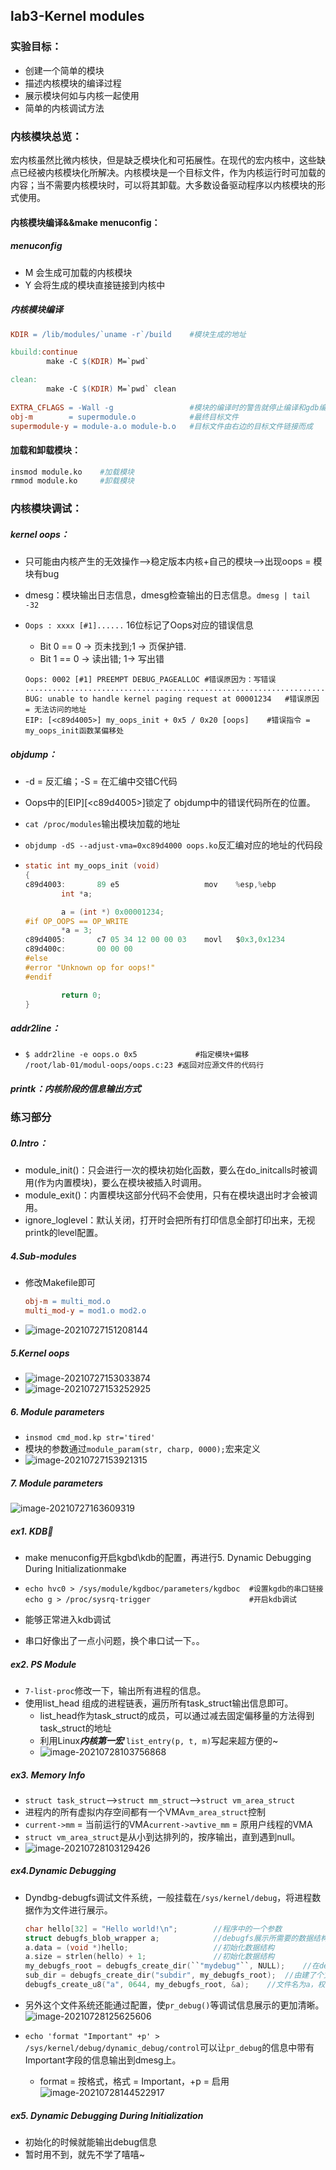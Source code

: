 ## lab3-Kernel modules

### 实验目标：

- 创建一个简单的模块
- 描述内核模块的编译过程
- 展示模块何如与内核一起使用
- 简单的内核调试方法

### 内核模块总览：

宏内核虽然比微内核快，但是缺乏模块化和可拓展性。在现代的宏内核中，这些缺点已经被内核模块化所解决。内核模块是一个目标文件，作为内核运行时可加载的内容；当不需要内核模块时，可以将其卸载。大多数设备驱动程序以内核模块的形式使用。

#### 内核模块编译&&make menuconfig：

##### menuconfig

- M 会生成可加载的内核模块
- Y  会将生成的模块直接链接到内核中

##### 内核模块编译

```makefile
KDIR = /lib/modules/`uname -r`/build  	#模块生成的地址

kbuild:continue
        make -C $(KDIR) M=`pwd`			

clean:
        make -C $(KDIR) M=`pwd` clean
        
EXTRA_CFLAGS = -Wall -g					#模块的编译时的警告就停止编译和gdb编译信息
obj-m        = supermodule.o			#最终目标文件
supermodule-y = module-a.o module-b.o	#目标文件由右边的目标文件链接而成
```

#### 加载和卸载模块：

```bash
insmod module.ko 	#加载模块
rmmod module.ko		#卸载模块
```

### 内核模块调试：

##### kernel oops：

- 只可能由内核产生的无效操作-->稳定版本内核+自己的模块-->出现oops = 模块有bug

- dmesg：模块输出日志信息，dmesg检查输出的日志信息。`dmesg | tail -32`

- `Oops : xxxx [#1]......` 16位标记了Oops对应的错误信息

  - Bit 0 == 0 -> 页未找到;1 -> 页保护错.
  - Bit 1 == 0 -> 读出错; 1-> 写出错

  ```shell
  Oops: 0002 [#1] PREEMPT DEBUG_PAGEALLOC #错误原因为：写错误
  .........................................................................................
  BUG: unable to handle kernel paging request at 00001234	#错误原因 = 无法访问的地址
  EIP: [<c89d4005>] my_oops_init + 0x5 / 0x20 [oops]	#错误指令 = my_oops_init函数某偏移处
  ```

##### objdump：

- -d = 反汇编；-S = 在汇编中交错C代码

- Oops中的[EIP][\<c89d4005\>\]锁定了 objdump中的错误代码所在的位置。 

- `cat /proc/modules`输出模块加载的地址

- `objdump -dS --adjust-vma=0xc89d4000 oops.ko`反汇编对应的地址的代码段

- ```c
  static int my_oops_init (void)
  {
  c89d4003:       89 e5                   mov    %esp,%ebp
          int *a;
  
          a = (int *) 0x00001234;
  #if OP_OOPS == OP_WRITE
          *a = 3;
  c89d4005:       c7 05 34 12 00 00 03    movl   $0x3,0x1234
  c89d400c:       00 00 00
  #else
  #error "Unknown op for oops!"
  #endif
  
          return 0;
  }
  ```

##### addr2line：

- ```shell
  $ addr2line -e oops.o 0x5 			#指定模块+偏移
  /root/lab-01/modul-oops/oops.c:23	#返回对应源文件的代码行
  ```

##### printk：内核阶段的信息输出方式

### 练习部分

##### 0.Intro：

- module_init()：只会进行一次的模块初始化函数，要么在do_initcalls时被调用(作为内置模块)，要么在模块被插入时调用。
- module_exit()：内置模块这部分代码不会使用，只有在模块退出时才会被调用。
- ignore_loglevel：默认关闭，打开时会把所有打印信息全部打印出来，无视printk的level配置。

##### 4.Sub-modules

- 修改Makefile即可

  ```makefile
  obj-m = multi_mod.o
  multi_mod-y = mod1.o mod2.o
  ```

- ![image-20210727151208144](lab3.assets/image-20210727151208144.png)

##### 5.Kernel oops

- ![image-20210727153033874](lab3.assets/image-20210727153033874.png)
- ![image-20210727153252925](lab3.assets/image-20210727153252925.png)

##### 6. Module parameters

- `insmod cmd_mod.kp str='tired'`
- 模块的参数通过`module_param(str, charp, 0000);`宏来定义
- ![image-20210727153921315](lab3.assets/image-20210727153921315.png)

##### 7. Module parameters

![image-20210727163609319](lab3.assets/image-20210727163609319.png)

##### ex1. KDB:thinking:

- make menuconfig开启kgbd\kdb的配置，再进行5. Dynamic Debugging During Initializationmake

- ```shell
  echo hvc0 > /sys/module/kgdboc/parameters/kgdboc	#设置kgdb的串口链接
  echo g > /proc/sysrq-trigger						#开启kdb调试
  ```

- 能够正常进入kdb调试

- 串口好像出了一点小问题，换个串口试一下。。

##### ex2. PS Module

- `7-list-proc`修改一下，输出所有进程的信息。
- 使用list_head 组成的进程链表，遍历所有task_struct输出信息即可。
  - list_head作为task_struct的成员，可以通过减去固定偏移量的方法得到task_struct的地址
  - 利用Linux***内核第一宏*** `list_entry(p, t, m)`写起来超方便的~
  - ![image-20210728103756868](lab3.assets/image-20210728103756868.png)

##### ex3. Memory Info

- `struct task_struct`-->`struct mm_struct`-->`struct vm_area_struct`
- 进程内的所有虚拟内存空间都有一个VMA`vm_area_struct`控制
- `current->mm` = 当前运行的VMA`current->avtive_mm` = 原用户线程的VMA
- `struct vm_area_struct`是从小到达排列的，按序输出，直到遇到null。
- ![image-20210728103129426](lab3.assets/image-20210728103129426.png)

##### ex4.Dynamic Debugging

- Dyndbg-debugfs调试文件系统，一般挂载在`/sys/kernel/debug`，将进程数据作为文件进行展示。

  ```c
  char hello[32] = "Hello world!\n";		//程序中的一个参数
  struct debugfs_blob_wrapper a;			//debugfs展示所需要的数据结构
  a.data = (void *)hello;					//初始化数据结构
  a.size = strlen(hello) + 1;				//初始化数据结构
  my_debugfs_root = debugfs_create_dir(``"mydebug"``, NULL);	//在debugfs根目录建文件夹
  sub_dir = debugfs_create_dir("subdir", my_debugfs_root);	//由建了个文件夹
  debugfs_create_u8("a", 0644, my_debugfs_root, &a);	//文件名为a，权限为0644，路径，对象
  ```

- 另外这个文件系统还能通过配置，使`pr_debug()`等调试信息展示的更加清晰。![image-20210728125625606](lab3.assets/image-20210728125625606.png)

- `echo 'format "Important" +p' > /sys/kernel/debug/dynamic_debug/control`可以让`pr_debug`的信息中带有Important字段的信息输出到dmesg上。

  - format = 按格式，格式 = Important，+p = 启用![image-20210728144522917](lab3.assets/image-20210728144522917.png)

##### ex5. Dynamic Debugging During Initialization

- 初始化的时候就能输出debug信息
- 暂时用不到，就先不学了嘻嘻~

